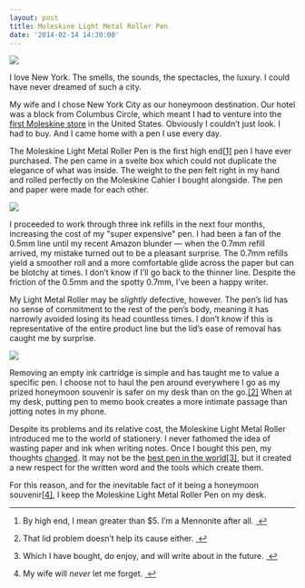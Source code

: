 ```yaml
---
layout: post
title: Moleskine Light Metal Roller Pen
date: '2014-02-14 14:30:00'
---
```


<img src="http://localhost:8888/wp.thenewsprint.co/wp-content/uploads/2014/02/moleskine%20light%20metal%20roller.jpg" /><p data-preserve-html-node="true">I love New York. The smells, the sounds, the spectacles, the luxury. I could have never dreamed of such a city. </p>

<p data-preserve-html-node="true">My wife and I chose New York City as our honeymoon destination. Our hotel was a block from Columbus Circle, which meant I had to venture into the <a data-preserve-html-node="true" href="http://www.mediabistro.com/unbeige/moleskine-usa-store-ipo_b27698">first Moleskine store</a> in the United States. Obviously I couldn&#8217;t just look. I had to buy. And I came home with a pen I use every day.</p>

<p data-preserve-html-node="true">The Moleskine Light Metal Roller Pen is the first high end<a data-preserve-html-node="true" href="#fn:1" id="fnref:1" title="see footnote" class="footnote">[1]</a> pen I have ever purchased. The pen came in a svelte box which could not duplicate the elegance of what was inside. The weight to the pen felt right in my hand and rolled perfectly on the Moleskine Cahier I bought alongside. The pen and paper were made for each other.</p>

<p></div></p><img src="http://localhost:8888/wp.thenewsprint.co/wp-content/uploads/2014/02/image.jpeg" /><p data-preserve-html-node="true">I proceeded to work through three ink refills in the next four months, increasing the cost of my "super expensive" pen. I had been a fan of the 0.5mm line until my recent Amazon blunder — when the 0.7mm refill arrived, my mistake turned out to be a pleasant surprise. The 0.7mm refills yield a smoother roll and a more comfortable glide across the paper but can be blotchy at times. I don&#8217;t know if I&#8217;ll go back to the thinner line. Despite the friction of the 0.5mm and the spotty 0.7mm, I&#8217;ve been a happy writer. </p>

<p data-preserve-html-node="true">My Light Metal Roller may be <em data-preserve-html-node="true">slightly</em> defective, however. The pen&#8217;s lid has no sense of commitment to the rest of the pen&#8217;s body, meaning it has narrowly avoided losing its head countless times. I don&#8217;t know if this is representative of the entire product line but the lid&#8217;s ease of removal has caught me by surprise. </p><img src="http://localhost:8888/wp.thenewsprint.co/wp-content/uploads/2014/02/photo-2.jpg" /><p data-preserve-html-node="true">Removing an empty ink cartridge is simple and has taught me to value a specific pen. I choose not to haul the pen around everywhere I go as my prized honeymoon souvenir is safer on my desk than on the go.<a data-preserve-html-node="true" href="#fn:2" id="fnref:2" title="see footnote" class="footnote">[2]</a> When at my desk, putting pen to memo book creates a more intimate passage than jotting notes in my phone. </p>

<p data-preserve-html-node="true">Despite its problems and its relative cost, the Moleskine Light Metal Roller introduced me to the world of stationery. I never fathomed the idea of wasting paper and ink when writing notes. Once I bought this pen, my thoughts <a data-preserve-html-node="true" href="http://www.thenewsprint.co//giving-up-on-digital-notes">changed</a>. It may not be the <a data-preserve-html-node="true" href="http://thewirecutter.com/reviews/the-best-pen/">best pen in the world</a><a data-preserve-html-node="true" href="#fn:3" id="fnref:3" title="see footnote" class="footnote">[3]</a>, but it created a new respect for the written word and the tools which create them. </p>

<p data-preserve-html-node="true">For this reason, and for the inevitable fact of it being a honeymoon souvenir<a data-preserve-html-node="true" href="#fn:4" id="fnref:4" title="see footnote" class="footnote">[4]</a>, I keep the Moleskine Light Metal Roller Pen on my desk. </p>

<p><div data-preserve-html-node="true" class="footnotes"></p>

<hr data-preserve-html-node="true" />

<ol data-preserve-html-node="true">

<li data-preserve-html-node="true" id="fn:1">
<p data-preserve-html-node="true">By high end, I mean greater than $5. I&#8217;m a Mennonite after all. <a data-preserve-html-node="true" href="#fnref:1" title="return to article" class="reversefootnote">&#160;&#8617;</a></p>
</li>

<li data-preserve-html-node="true" id="fn:2">
<p data-preserve-html-node="true">That lid problem doesn&#8217;t help its cause either. <a data-preserve-html-node="true" href="#fnref:2" title="return to article" class="reversefootnote">&#160;&#8617;</a></p>
</li>

<li data-preserve-html-node="true" id="fn:3">
<p data-preserve-html-node="true">Which I have bought, do enjoy, and will write about in the future. <a data-preserve-html-node="true" href="#fnref:3" title="return to article" class="reversefootnote">&#160;&#8617;</a></p>
</li>

<li data-preserve-html-node="true" id="fn:4">
<p data-preserve-html-node="true">My wife will <em data-preserve-html-node="true">never</em> let me forget. <a data-preserve-html-node="true" href="#fnref:4" title="return to article" class="reversefootnote">&#160;&#8617;</a></p>
</li>

</ol>